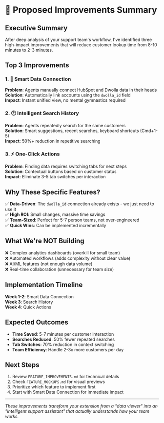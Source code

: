 # 🚀 Proposed Improvements Summary

## Executive Summary
After deep analysis of your support team's workflow, I've identified three high-impact improvements that will reduce customer lookup time from 8-10 minutes to 2-3 minutes.

## Top 3 Improvements

### 1. 🔗 Smart Data Connection
**Problem**: Agents manually connect HubSpot and Dwolla data in their heads  
**Solution**: Automatically link accounts using the `dwolla_id` field  
**Impact**: Instant unified view, no mental gymnastics required

### 2. 🕐 Intelligent Search History  
**Problem**: Agents repeatedly search for the same customers  
**Solution**: Smart suggestions, recent searches, keyboard shortcuts (Cmd+1-5)  
**Impact**: 50%+ reduction in repetitive searching

### 3. ⚡ One-Click Actions
**Problem**: Finding data requires switching tabs for next steps  
**Solution**: Contextual buttons based on customer status  
**Impact**: Eliminate 3-5 tab switches per interaction

## Why These Specific Features?

✅ **Data-Driven**: The `dwolla_id` connection already exists - we just need to use it  
✅ **High ROI**: Small changes, massive time savings  
✅ **Team-Sized**: Perfect for 5-7 person teams, not over-engineered  
✅ **Quick Wins**: Can be implemented incrementally

## What We're NOT Building

❌ Complex analytics dashboards (overkill for small team)  
❌ Automated workflows (adds complexity without clear value)  
❌ AI/ML features (not enough data volume)  
❌ Real-time collaboration (unnecessary for team size)

## Implementation Timeline

**Week 1-2**: Smart Data Connection  
**Week 3**: Search History  
**Week 4**: Quick Actions  

## Expected Outcomes

- **Time Saved**: 5-7 minutes per customer interaction
- **Searches Reduced**: 50% fewer repeated searches  
- **Tab Switches**: 70% reduction in context switching
- **Team Efficiency**: Handle 2-3x more customers per day

## Next Steps

1. Review `FEATURE_IMPROVEMENTS.md` for technical details
2. Check `FEATURE_MOCKUPS.md` for visual previews
3. Prioritize which feature to implement first
4. Start with Smart Data Connection for immediate impact

---

*These improvements transform your extension from a "data viewer" into an "intelligent support assistant" that actually understands how your team works.*